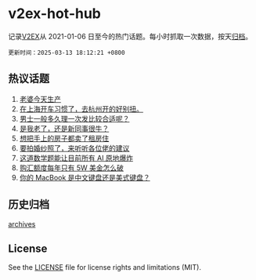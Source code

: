 # v2ex-hot-hub

 记录[V2EX](https://www.v2ex.com/)从 2021-01-06 日至今的热门话题。每小时抓取一次数据，按天[归档](archives)。

`更新时间：2025-03-13 18:12:21 +0800`

## 热议话题

1. [老婆今天生产](https://www.v2ex.com/t/1118101)
1. [在上海开车习惯了，去杭州开的好别扭。](https://www.v2ex.com/t/1117999)
1. [男士一般多久理一次发比较合适呢？](https://www.v2ex.com/t/1118023)
1. [是我老了，还是新同事很牛？](https://www.v2ex.com/t/1117969)
1. [想把手上的房子都卖了租房住](https://www.v2ex.com/t/1118024)
1. [要拍婚纱照了，来听听各位佬的建议](https://www.v2ex.com/t/1118043)
1. [这道数学题能让目前所有 AI 原地爆炸](https://www.v2ex.com/t/1118105)
1. [购汇额度每年只有 5W 美金怎么破](https://www.v2ex.com/t/1118038)
1. [你的 MacBook 是中文键盘还是美式键盘？](https://www.v2ex.com/t/1118002)

## 历史归档

[archives](archives)

## License

See the [LICENSE](LICENSE) file for license rights and limitations (MIT).

